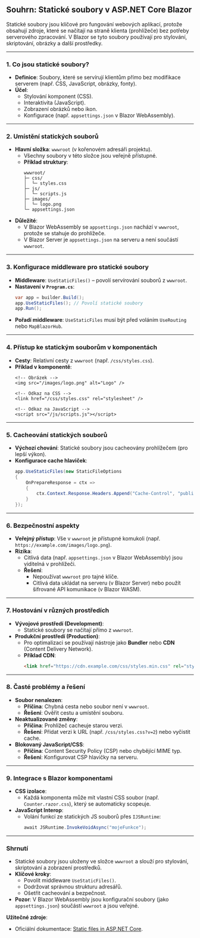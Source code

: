 
## **Souhrn: Statické soubory v ASP.NET Core Blazor**  

Statické soubory jsou klíčové pro fungování webových aplikací, protože obsahují zdroje, které se načítají na straně klienta (prohlížeče) bez potřeby serverového zpracování. V Blazor se tyto soubory používají pro stylování, skriptování, obrázky a další prostředky.

---

### **1. Co jsou statické soubory?**  

- **Definice**: Soubory, které se servírují klientům přímo bez modifikace serverem (např. CSS, JavaScript, obrázky, fonty).  
- **Účel**:  
  - Stylování komponent (CSS).  
  - Interaktivita (JavaScript).  
  - Zobrazení obrázků nebo ikon.  
  - Konfigurace (např. `appsettings.json` v Blazor WebAssembly).  

---

### **2. Umístění statických souborů** 

- **Hlavní složka**: `wwwroot` (v kořenovém adresáři projektu).  
  - Všechny soubory v této složce jsou veřejně přístupné.  
  - **Příklad struktury**:  
    ```plaintext
    wwwroot/
    ├─ css/
    │  └─ styles.css  
    ├─ js/
    │  └─ scripts.js  
    ├─ images/
    │  └─ logo.png  
    └─ appsettings.json  
    ```  
- **Důležité**:  
  - V Blazor WebAssembly se `appsettings.json` nachází v `wwwroot`, protože se stahuje do prohlížeče.  
  - V Blazor Server je `appsettings.json` na serveru a není součástí `wwwroot`.

---

### **3. Konfigurace middleware pro statické soubory**  

- **Middleware**: `UseStaticFiles()` – povolí servírování souborů z `wwwroot`.  
- **Nastavení v `Program.cs`**:  
  ```csharp
  var app = builder.Build();
  app.UseStaticFiles(); // Povolí statické soubory
  app.Run();
  ```  
- **Pořadí middleware**: `UseStaticFiles` musí být před voláním `UseRouting` nebo `MapBlazorHub`.  

---

### **4. Přístup ke statickým souborům v komponentách**  

- **Cesty**: Relativní cesty z `wwwroot` (např. `/css/styles.css`).  
- **Příklad v komponentě**:  
  ```razor
  <!-- Obrázek -->
  <img src="/images/logo.png" alt="Logo" />

  <!-- Odkaz na CSS -->
  <link href="/css/styles.css" rel="stylesheet" />

  <!-- Odkaz na JavaScript -->
  <script src="/js/scripts.js"></script>
  ```  

---

### **5. Cacheování statických souborů**  

- **Výchozí chování**: Statické soubory jsou cacheovány prohlížečem (pro lepší výkon).  
- **Konfigurace cache hlaviček**:  
  ```csharp
  app.UseStaticFiles(new StaticFileOptions
  {
      OnPrepareResponse = ctx =>
      {
          ctx.Context.Response.Headers.Append("Cache-Control", "public,max-age=604800"); // 7 dní
      }
  });
  ```  

---

### **6. Bezpečnostní aspekty**  

- **Veřejný přístup**: Vše v `wwwroot` je přístupné komukoli (např. `https://example.com/images/logo.png`).  
- **Rizika**:  
  - Citlivá data (např. `appsettings.json` v Blazor WebAssembly) jsou viditelná v prohlížeči.  
  - **Řešení**:  
    - Nepoužívat `wwwroot` pro tajné klíče.  
    - Citlivá data ukládat na serveru (v Blazor Server) nebo použít šifrované API komunikace (v Blazor WASM).  

---

### **7. Hostování v různých prostředích**  

- **Vývojové prostředí (Development)**:  
  - Statické soubory se načítají přímo z `wwwroot`.  
- **Produkční prostředí (Production)**:  
  - Pro optimalizaci se používají nástroje jako **Bundler** nebo **CDN** (Content Delivery Network).  
  - **Příklad CDN**:  
    ```html
    <link href="https://cdn.example.com/css/styles.min.css" rel="stylesheet" />
    ```  

---

### **8. Časté problémy a řešení**  

- **Soubor nenalezen**:  
  - **Příčina**: Chybná cesta nebo soubor není v `wwwroot`.  
  - **Řešení**: Ověřit cestu a umístění souboru.  
- **Neaktualizované změny**:  
  - **Příčina**: Prohlížeč cacheuje starou verzi.  
  - **Řešení**: Přidat verzi k URL (např. `/css/styles.css?v=2`) nebo vyčistit cache.  
- **Blokovaný JavaScript/CSS**:  
  - **Příčina**: Content Security Policy (CSP) nebo chybějící MIME typ.  
  - **Řešení**: Konfigurovat CSP hlavičky na serveru.  

---

### **9. Integrace s Blazor komponentami**  

- **CSS izolace**:  
  - Každá komponenta může mít vlastní CSS soubor (např. `Counter.razor.css`), který se automaticky scopeuje.  
- **JavaScript Interop**:  
  - Volání funkcí ze statických JS souborů přes `IJSRuntime`:  
    ```csharp
    await JSRuntime.InvokeVoidAsync("mojeFunkce");
    ```  

---

### **Shrnutí**  

- Statické soubory jsou uloženy ve složce `wwwroot` a slouží pro stylování, skriptování a zobrazení prostředků.  
- **Klíčové kroky**:  
  - Povolit middleware `UseStaticFiles()`.  
  - Dodržovat správnou strukturu adresářů.  
  - Ošetřit cacheování a bezpečnost.  
- **Pozor**: V Blazor WebAssembly jsou konfigurační soubory (jako `appsettings.json`) součástí `wwwroot` a jsou veřejné.  

**Užitečné zdroje**:  
- Oficiální dokumentace: [Static files in ASP.NET Core](https://learn.microsoft.com/cs-cz/aspnet/core/fundamentals/static-files).  
